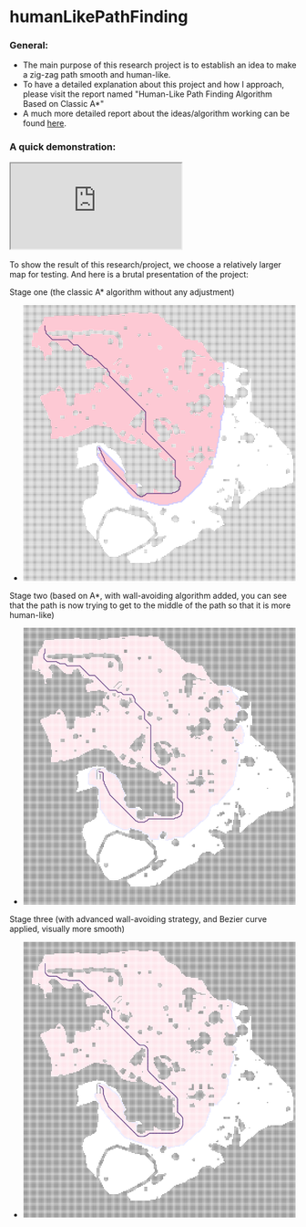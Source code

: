 # humanLikePathFinding

### General:
* The main purpose of this research project is to establish an idea to make a zig-zag path smooth and human-like.
* To have a detailed explanation about this project and how I approach, please visit the report named "Human-Like Path Finding Algorithm Based on Classic A*"
* A much more detailed report about the ideas/algorithm working can be found [here](https://github.com/YuzhouGuo/humanLikePathFinding/blob/master/Human-Like%20Path%20Algorithm%20Based%20on%20A_.pdf).

### A quick demonstration:

<iframe src="https://editor.p5js.org/guoyuzhou004@gmail.com/embed/1NNJFJHAW"></iframe>

To show the result of this research/project, we choose a relatively larger map for testing. And here is a brutal presentation of the project:

Stage one (the classic A* algorithm without any adjustment)
* ![alt text](https://github.com/YuzhouGuo/humanLikePathFinding/blob/master/stage1.png)

Stage two (based on A*, with wall-avoiding algorithm added, you can see that the path is now trying to get to the middle of the path so that it is more human-like)
* ![alt text](https://github.com/YuzhouGuo/humanLikePathFinding/blob/master/stage2.png)

Stage three (with advanced wall-avoiding strategy, and Bezier curve applied, visually more smooth)
* ![alt text](https://github.com/YuzhouGuo/humanLikePathFinding/blob/master/stage3.png)

